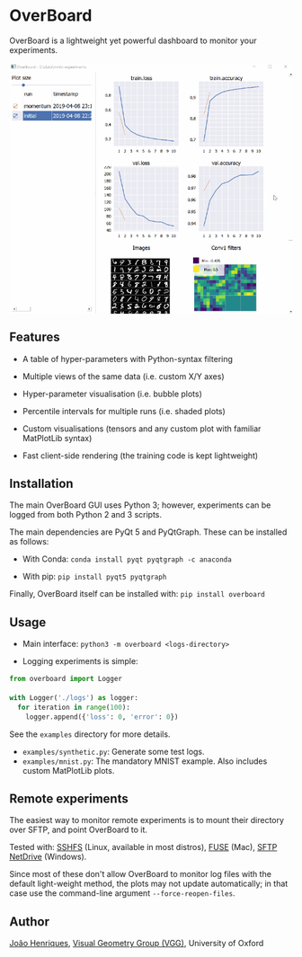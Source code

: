 # OverBoard
OverBoard is a lightweight yet powerful dashboard to monitor your experiments.

<p align="center">
<img align="center" alt="editor" src="https://raw.githubusercontent.com/jotaf98/overboard/master/demo.gif" />
</p>


## Features

- A table of hyper-parameters with Python-syntax filtering

- Multiple views of the same data (i.e. custom X/Y axes)

- Hyper-parameter visualisation (i.e. bubble plots)

- Percentile intervals for multiple runs (i.e. shaded plots)

- Custom visualisations (tensors and any custom plot with familiar MatPlotLib syntax)

- Fast client-side rendering (the training code is kept lightweight)


## Installation

The main OverBoard GUI uses Python 3; however, experiments can be logged from both Python 2 and 3 scripts.

The main dependencies are PyQt 5 and PyQtGraph. These can be installed as follows:

- With Conda: `conda install pyqt pyqtgraph -c anaconda`

- With pip: `pip install pyqt5 pyqtgraph`

Finally, OverBoard itself can be installed with: `pip install overboard`


## Usage

- Main interface: `python3 -m overboard <logs-directory>`

- Logging experiments is simple:
```python
from overboard import Logger

with Logger('./logs') as logger:
  for iteration in range(100):
    logger.append({'loss': 0, 'error': 0})
```

See the `examples` directory for more details.

- `examples/synthetic.py`: Generate some test logs.
- `examples/mnist.py`: The mandatory MNIST example. Also includes custom MatPlotLib plots.


## Remote experiments

The easiest way to monitor remote experiments is to mount their directory over SFTP, and point OverBoard to it.

Tested with: [SSHFS](https://github.com/libfuse/sshfs) (Linux, available in most distros), [FUSE](https://osxfuse.github.io/) (Mac), [SFTP NetDrive](https://www.nsoftware.com/sftp/netdrive/) (Windows).

Since most of these don't allow OverBoard to monitor log files with the default light-weight method, the plots may not update automatically; in that case use the command-line argument `--force-reopen-files`.


## Author

[João Henriques](http://www.robots.ox.ac.uk/~joao/), [Visual Geometry Group (VGG)](http://www.robots.ox.ac.uk/~vgg/), University of Oxford

